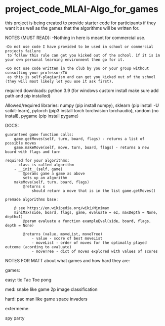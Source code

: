 # project_code_MLAI-Algo_for_games
this project is being created to provide starter code for participants if they want it as well as the games that the algorithms will be written for.

NOTES (MUST READ):
	-Nothing in here is meant for commercial use.

	-Do not use code I have provided to be used in school or commercial projects failure 
	 to follow this rule can get you kicked out of the school. if it is in your own personal learning environment then go for it.
	 
	-Do not use code written in the club by you or your group without consulting your professor/TA 
	 as this is self-plagiarism and can get you kicked out of the school (they will most likely let you use it ask first).



required downloads:
	python 3.9 (for windows custom install make sure add path and pip installed)

Allowed/required libraries:
	numpy (pip install numpy), 
	sklearn (pip install -U scikit-learn), 
	pytorch (pip3 install torch torchvision torchaudio), 
	random (no install), 
	pygame (pip install pygame)

DOCS:
				
	guaranteed game function calls:
		game.getMoves(self, turn, board, flags) - returns a list of possible moves
		game.makeMove(self, move, turn, board, flags) - returns a new board with flags and turn
	
	required for your algorithms:
		- class is called algorithm
		- __init__(self, game)
			@perams game a game as above
			sets up an algorithm
		makeMove(self, turn, board, flags)
			@returns x
				should return a move that is in the list game.getMoves()
	
	premade algorithms base:

		@ see https://en.wikipedia.org/wiki/Minimax
		miniMax(side, board, flags, game, evaluate = ez, maxDepth = None, depth=1)
			@peram evaluate a function exampleEval(side, board, flags, depth = None) 
			
			@returns (value, moveList, moveTree)
				- value - score of best moveList
				- moveList - order of moves for the optimally played outcome (acording to evaluate)
				- moveTree - dict of moves explored with values of scores


NOTES FOR MATT about what games and how hard they are:

games:

easy:
tic Tac Toe
pong

med:
snake like game 2p
image classification

hard:
pac man like game
space invaders

extermeme:

spy party


